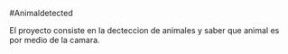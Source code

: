 #Animaldetected

El proyecto consiste en la decteccion de animales y saber que animal es por medio de la camara.
